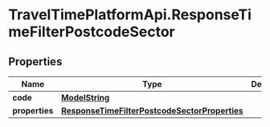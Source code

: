# TravelTimePlatformApi.ResponseTimeFilterPostcodeSector

## Properties

Name | Type | Description | Notes
------------ | ------------- | ------------- | -------------
**code** | [**ModelString**](ModelString.md) |  | 
**properties** | [**ResponseTimeFilterPostcodeSectorProperties**](ResponseTimeFilterPostcodeSectorProperties.md) |  | 


